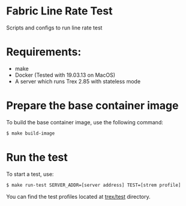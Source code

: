<!--
SPDX-FileCopyrightText: Copyright 2020-present Open Networking Foundation.
SPDX-License-Identifier: Apache-2.0
-->
Fabric Line Rate Test
====

Scripts and configs to run line rate test

# Requirements:

 - make
 - Docker (Tested with 19.03.13 on MacOS)
 - A server which runs Trex 2.85 with stateless mode

# Prepare the base container image

To build the base container image, use the following command:

```bash
$ make build-image
```

# Run the test

To start a test, use:

```bash
$ make run-test SERVER_ADDR=[server address] TEST=[strem profile]
```

You can find the test profiles located at [trex/test](trex/test) directory.
